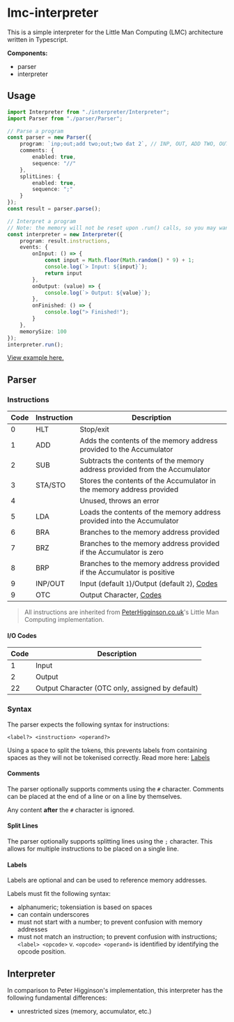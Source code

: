 # lmc-interpreter

This is a simple interpreter for the Little Man Computing (LMC) architecture written in Typescript.

**Components:**

- parser
- interpreter

## Usage

```ts
import Interpreter from "./interpreter/Interpreter";
import Parser from "./parser/Parser";

// Parse a program
const parser = new Parser({
    program: `inp;out;add two;out;two dat 2`, // INP, OUT, ADD TWO, OUT, TWO DAT 2
    comments: {
        enabled: true,
        sequence: "//"
    },
    splitLines: {
        enabled: true,
        sequence: ";"
    }
});
const result = parser.parse();

// Interpret a program
// Note: the memory will not be reset upon .run() calls, so you may want to create a new Interpreter instance for each program
const interpreter = new Interpreter({
    program: result.instructions,
    events: {
        onInput: () => {
            const input = Math.floor(Math.random() * 9) + 1;
            console.log(`> Input: ${input}`);
            return input
        },
        onOutput: (value) => {
            console.log(`> Output: ${value}`);
        },
        onFinished: () => {
            console.log("> Finished!");
        }
    },
    memorySize: 100
});
interpreter.run();
```

[View example here.](./src/example.ts)

## Parser

### Instructions

| Code | Instruction | Description |
| ---- | ----------- | ----------- |
| 0    | HLT         | Stop/exit   |
| 1    | ADD         | Adds the contents of the memory address provided to the Accumulator |
| 2    | SUB         | Subtracts the contents of the memory address provided from the Accumulator |
| 3    | STA/STO     | Stores the contents of the Accumulator in the memory address provided |
| 4    |             | Unused, throws an error |
| 5    | LDA         | Loads the contents of the memory address provided into the Accumulator |
| 6    | BRA         | Branches to the memory address provided |
| 7    | BRZ         | Branches to the memory address provided if the Accumulator is zero |
| 8    | BRP         | Branches to the memory address provided if the Accumulator is positive |
| 9    | INP/OUT     | Input (default `1`)/Output (default `2`), [Codes](#io-codes) |
| 9    | OTC         | Output Character, [Codes](#io-codes) |

> All instructions are inherited from [PeterHigginson.co.uk](https://peterhigginson.co.uk/lmc/help_new.html)'s Little Man Computing implementation.

#### I/O Codes

| Code | Description |
| ---- | ----------- |
| 1    | Input       |
| 2    | Output      |
| 22   | Output Character (OTC only, assigned by default) |

### Syntax

The parser expects the following syntax for instructions:

```plaintext
<label?> <instruction> <operand?>
```

Using a space to split the tokens, this prevents labels from containing spaces as they will not be tokenised correctly. Read more here: [Labels](#labels)

#### Comments

The parser optionally supports comments using the `#` character. Comments can be placed at the end of a line or on a line by themselves.

Any content **after** the `#` character is ignored.

#### Split Lines

The parser optionally supports splitting lines using the `;` character. This allows for multiple instructions to be placed on a single line.

#### Labels

Labels are optional and can be used to reference memory addresses.

Labels must fit the following syntax:

- alphanumeric; tokensiation is based on spaces
- can contain underscores
- must not start with a number; to prevent confusion with memory addresses
- must not match an instruction; to prevent confusion with instructions; `<label> <opcode>` v. `<opcode> <operand>` is identified by identifying the opcode position.

## Interpreter

In comparison to Peter Higginson's implementation, this interpreter has the following fundamental differences:

- unrestricted sizes (memory, accumulator, etc.)
